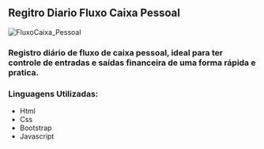 ## Regitro Diario Fluxo Caixa Pessoal

![FluxoCaixa_Pessoal](https://github.com/user-attachments/assets/02ac0823-8dd3-4f50-9b94-de48c146cbb0)

### Registro diário de fluxo de caixa pessoal, ideal para ter controle de entradas e saídas financeira de uma forma rápida e pratica.

### Linguagens Utilizadas:

- Html
- Css
- Bootstrap
- Javascript
